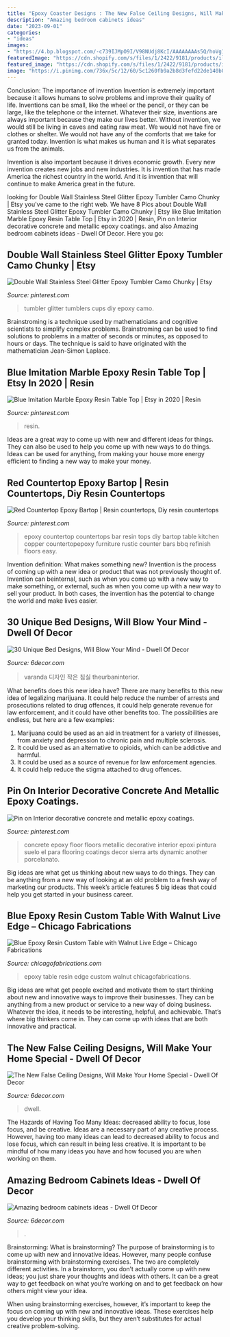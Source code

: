 ```yaml
---
title: "Epoxy Coaster Designs : The New False Ceiling Designs, Will Make Your Home Special"
description: "Amazing bedroom cabinets ideas"
date: "2023-09-01"
categories:
- "ideas"
images:
- "https://4.bp.blogspot.com/-c739IJMpO9I/V98NUdj8KcI/AAAAAAAAs5Q/hoVg1iSm3DkQe7rU49L8xC-7Zl-WhoqVACLcB/s1600/modern-unique-bedroom-ipc137.jpeg"
featuredImage: "https://cdn.shopify.com/s/files/1/2422/9181/products/il_fullxfull.1651312756_25xe_1024x1024@2x.jpg?v=1545475131"
featured_image: "https://cdn.shopify.com/s/files/1/2422/9181/products/il_fullxfull.1651312756_25xe_1024x1024@2x.jpg?v=1545475131"
image: "https://i.pinimg.com/736x/5c/12/60/5c1260fb9a2b8d3fefd22de140b011aa.jpg"
---
```



Conclusion: The importance of invention
Invention is extremely important because it allows humans to solve problems and improve their quality of life. Inventions can be small, like the wheel or the pencil, or they can be large, like the telephone or the internet. Whatever their size, inventions are always important because they make our lives better.
Without invention, we would still be living in caves and eating raw meat. We would not have fire or clothes or shelter. We would not have any of the comforts that we take for granted today. Invention is what makes us human and it is what separates us from the animals.

Invention is also important because it drives economic growth. Every new invention creates new jobs and new industries. It is invention that has made America the richest country in the world. And it is invention that will continue to make America great in the future.

	

		
looking for Double Wall Stainless Steel Glitter Epoxy Tumbler Camo Chunky | Etsy you've came to the right web. We have 8 Pics about Double Wall Stainless Steel Glitter Epoxy Tumbler Camo Chunky | Etsy like Blue Imitation Marble Epoxy Resin Table Top | Etsy in 2020 | Resin, Pin on Interior decorative concrete and metallic epoxy coatings. and also Amazing bedroom cabinets ideas - Dwell Of Decor. Here you go:
		
    
## Double Wall Stainless Steel Glitter Epoxy Tumbler Camo Chunky | Etsy

<img loading=lazy src="https://i.pinimg.com/736x/5c/12/60/5c1260fb9a2b8d3fefd22de140b011aa.jpg" onerror="this.onerror=null;this.src='https://tse3.mm.bing.net/th?id=OIP.lLsYh_r_Ov7Egy_yi7JWGAHaKA&amp;pid=15.1';" alt="Double Wall Stainless Steel Glitter Epoxy Tumbler Camo Chunky | Etsy">

_Source: pinterest.com_

>tumbler glitter tumblers cups diy epoxy camo. 

	

Brainstroming is a technique used by mathematicians and cognitive scientists to simplify complex problems. Brainstroming can be used to find solutions to problems in a matter of seconds or minutes, as opposed to hours or days. The technique is said to have originated with the mathematician Jean-Simon Laplace.

    
## Blue Imitation Marble Epoxy Resin Table Top | Etsy In 2020 | Resin

<img loading=lazy src="https://i.pinimg.com/736x/9c/5c/19/9c5c19331269ceb8171610deb626e2a1.jpg" onerror="this.onerror=null;this.src='https://tse3.mm.bing.net/th?id=OIP.IJbBhc2cNMPGPFfsAYIexAHaLG&amp;pid=15.1';" alt="Blue Imitation Marble Epoxy Resin Table Top | Etsy in 2020 | Resin">

_Source: pinterest.com_

>resin. 

	

Ideas are a great way to come up with new and different ideas for things. They can also be used to help you come up with new ways to do things. Ideas can be used for anything, from making your house more energy efficient to finding a new way to make your money.

    
## Red Countertop Epoxy Bartop | Resin Countertops, Diy Resin Countertops

<img loading=lazy src="https://i.pinimg.com/736x/b5/b8/cc/b5b8cc158813cdb0cd2997a4e9abbc23--epoxy-countertop-countertops.jpg" onerror="this.onerror=null;this.src='https://tse2.mm.bing.net/th?id=OIP.XnahP12ltnPdi6vaoBzRfAHaJ4&amp;pid=15.1';" alt="Red Countertop Epoxy Bartop | Resin countertops, Diy resin countertops">

_Source: pinterest.com_

>epoxy countertop countertops bar resin tops diy bartop table kitchen copper countertopepoxy furniture rustic counter bars bbq refinish floors easy. 

	

Invention definition: What makes something new?
Invention is the process of coming up with a new idea or product that was not previously thought of. Invention can beinternal, such as when you come up with a new way to make something, or external, such as when you come up with a new way to sell your product. In both cases, the invention has the potential to change the world and make lives easier.

    
## 30 Unique Bed Designs, Will Blow Your Mind - Dwell Of Decor

<img loading=lazy src="https://4.bp.blogspot.com/-c739IJMpO9I/V98NUdj8KcI/AAAAAAAAs5Q/hoVg1iSm3DkQe7rU49L8xC-7Zl-WhoqVACLcB/s1600/modern-unique-bedroom-ipc137.jpeg" onerror="this.onerror=null;this.src='https://tse3.mm.bing.net/th?id=OIP.LRvi3V6VHn_oJYl7tIkagwHaE8&amp;pid=15.1';" alt="30 Unique Bed Designs, Will Blow Your Mind - Dwell Of Decor">

_Source: 6decor.com_

>varanda 디자인 작은 침실 theurbaninterior. 

	

What benefits does this new idea have?
There are many benefits to this new idea of legalizing marijuana. It could help reduce the number of arrests and prosecutions related to drug offences, it could help generate revenue for law enforcement, and it could have other benefits too. The possibilities are endless, but here are a few examples: 
1. Marijuana could be used as an aid in treatment for a variety of illnesses, from anxiety and depression to chronic pain and multiple sclerosis. 
2. It could be used as an alternative to opioids, which can be addictive and harmful. 
3. It could be used as a source of revenue for law enforcement agencies. 
4. It could help reduce the stigma attached to drug offences.

    
## Pin On Interior Decorative Concrete And Metallic Epoxy Coatings.

<img loading=lazy src="https://i.pinimg.com/736x/43/e5/7f/43e57fd0fd2a777c8ae293a22494b89f--concrete-art-decorative-concrete.jpg" onerror="this.onerror=null;this.src='https://tse3.mm.bing.net/th?id=OIP.LIRwOvK9_J4tGBLa9Z2zqwDYEg&amp;pid=15.1';" alt="Pin on Interior decorative concrete and metallic epoxy coatings.">

_Source: pinterest.com_

>concrete epoxy floor floors metallic decorative interior epoxi pintura suelo el para flooring coatings decor sierra arts dynamic another porcelanato. 

	

Big ideas are what get us thinking about new ways to do things. They can be anything from a new way of looking at an old problem to a fresh way of marketing our products. This week’s article features 5 big ideas that could help you get started in your business career.

    
## Blue Epoxy Resin Custom Table With Walnut Live Edge – Chicago Fabrications

<img loading=lazy src="https://cdn.shopify.com/s/files/1/2422/9181/products/il_fullxfull.1651312756_25xe_1024x1024@2x.jpg?v=1545475131" onerror="this.onerror=null;this.src='https://tse2.mm.bing.net/th?id=OIP.J6YN2lmFLxYJuqXyfgPTMwHaJ4&amp;pid=15.1';" alt="Blue Epoxy Resin Custom Table with Walnut Live Edge – Chicago Fabrications">

_Source: chicagofabrications.com_

>epoxy table resin edge custom walnut chicagofabrications. 

	

Big ideas are what get people excited and motivate them to start thinking about new and innovative ways to improve their businesses. They can be anything from a new product or service to a new way of doing business. Whatever the idea, it needs to be interesting, helpful, and achievable. That’s where big thinkers come in. They can come up with ideas that are both innovative and practical.

    
## The New False Ceiling Designs, Will Make Your Home Special - Dwell Of Decor

<img loading=lazy src="https://2.bp.blogspot.com/-eW4d5izYRaI/VxKxZxTh9VI/AAAAAAAAkTk/UJHWxbebWxEFyTfljebN8CEWO-yI3K3NACLcB/s1600/5.jpg" onerror="this.onerror=null;this.src='https://tse2.mm.bing.net/th?id=OIP.CGnKe_NgYwhsTyQ-Es8ANAHaJ4&amp;pid=15.1';" alt="The New False Ceiling Designs, Will Make Your Home Special - Dwell Of Decor">

_Source: 6decor.com_

>dwell. 

	

The Hazards of Having Too Many Ideas: decreased ability to focus, lose focus, and be creative.
Ideas are a necessary part of any creative process. However, having too many ideas can lead to decreased ability to focus and lose focus, which can result in being less creative. It is important to be mindful of how many ideas you have and how focused you are when working on them.

    
## Amazing Bedroom Cabinets Ideas - Dwell Of Decor

<img loading=lazy src="https://4.bp.blogspot.com/-GcCJllvJs_I/WLIOkdqmecI/AAAAAAAAO9k/ul1qNB2P6TUQSqpnYc4ac-TTZSqJrVg1QCLcB/s1600/11.jpg" onerror="this.onerror=null;this.src='https://tse1.mm.bing.net/th?id=OIP.GeVrXTGchz6QHB_zL9Z0-AHaE8&amp;pid=15.1';" alt="Amazing bedroom cabinets ideas - Dwell Of Decor">

_Source: 6decor.com_

>. 

	

Brainstorming: What is brainstorming?
The purpose of brainstorming is to come up with new and innovative ideas. However, many people confuse brainstorming with brainstorming exercises. The two are completely different activities.
In a brainstorm, you don’t actually come up with new ideas; you just share your thoughts and ideas with others. It can be a great way to get feedback on what you’re working on and to get feedback on how others might view your idea.

When using brainstorming exercises, however, it’s important to keep the focus on coming up with new and innovative ideas. These exercises help you develop your thinking skills, but they aren’t substitutes for actual creative problem-solving.

